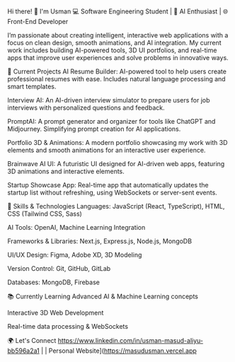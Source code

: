 Hi there! 👋 I'm Usman
💻 Software Engineering Student | 🧠 AI Enthusiast | 🌐 Front-End Developer

I’m passionate about creating intelligent, interactive web applications with a focus on clean design, smooth animations, and AI integration. My current work includes building AI-powered tools, 3D UI portfolios, and real-time apps that improve user experiences and solve problems in innovative ways.

🚀 Current Projects
AI Resume Builder: AI-powered tool to help users create professional resumes with ease. Includes natural language processing and smart templates.

Interview AI: An AI-driven interview simulator to prepare users for job interviews with personalized questions and feedback.

PromptAI: A prompt generator and organizer for tools like ChatGPT and Midjourney. Simplifying prompt creation for AI applications.

Portfolio 3D & Animations: A modern portfolio showcasing my work with 3D elements and smooth animations for an interactive user experience.

Brainwave AI UI: A futuristic UI designed for AI-driven web apps, featuring 3D animations and interactive elements.

Startup Showcase App: Real-time app that automatically updates the startup list without refreshing, using WebSockets or server-sent events.

🔧 Skills & Technologies
Languages: JavaScript (React, TypeScript), HTML, CSS (Tailwind CSS, Sass)

AI Tools: OpenAI, Machine Learning Integration

Frameworks & Libraries: Next.js, Express.js, Node.js, MongoDB

UI/UX Design: Figma, Adobe XD, 3D Modeling

Version Control: Git, GitHub, GitLab

Databases: MongoDB, Firebase

📚 Currently Learning
Advanced AI & Machine Learning concepts

Interactive 3D Web Development

Real-time data processing & WebSockets

🌍 Let's Connect
https://www.linkedin.com/in/usman-masud-aliyu-bb596a2a1 |  | Personal Website](https://masudusman.vercel.app
